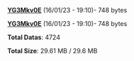 [**YG3Mkv0E**](/data/YG3Mkv0E.txt) (16/01/23 - 19:10)- 748 bytes

[**YG3Mkv0E**](/data/YG3Mkv0E.txt) (16/01/23 - 19:10)- 748 bytes

**Total Datas**: 4724

**Total Size**: 29.61 MB / 29.6 MB